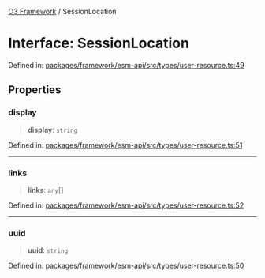 [O3 Framework](../API.md) / SessionLocation

# Interface: SessionLocation

Defined in: [packages/framework/esm-api/src/types/user-resource.ts:49](https://github.com/openmrs/openmrs-esm-core/blob/18d2874f03a33a6ab8295af0e87ac97fdd150718/packages/framework/esm-api/src/types/user-resource.ts#L49)

## Properties

### display

> **display**: `string`

Defined in: [packages/framework/esm-api/src/types/user-resource.ts:51](https://github.com/openmrs/openmrs-esm-core/blob/18d2874f03a33a6ab8295af0e87ac97fdd150718/packages/framework/esm-api/src/types/user-resource.ts#L51)

***

### links

> **links**: `any`[]

Defined in: [packages/framework/esm-api/src/types/user-resource.ts:52](https://github.com/openmrs/openmrs-esm-core/blob/18d2874f03a33a6ab8295af0e87ac97fdd150718/packages/framework/esm-api/src/types/user-resource.ts#L52)

***

### uuid

> **uuid**: `string`

Defined in: [packages/framework/esm-api/src/types/user-resource.ts:50](https://github.com/openmrs/openmrs-esm-core/blob/18d2874f03a33a6ab8295af0e87ac97fdd150718/packages/framework/esm-api/src/types/user-resource.ts#L50)
